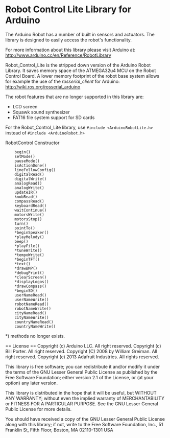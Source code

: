 # Robot Control Lite Library for Arduino

The Arduino Robot has a number of built in sensors and actuators. The library is designed to easily access the robot's functionality.

For more information about this library please visit Arduino at:
http://www.arduino.cc/en/Reference/RobotLibrary

Robot_Control_Lite is the stripped down version of the Arduino Robot Library. It saves memory space of the ATMEGA32u4 MCU on the Robot Control Board. A lower memory footprint of the robot base system allows for example the use of the *rosserial_client* for Arduino: http://wiki.ros.org/rosserial_arduino

The robot features that are no longer supported in this library are:
* LCD screen
* Squawk sound synthesizer
* FAT16 file system support for SD cards

For the Robot_Control_Lite library, use `#include <ArduinoRobotLite.h>` instead of `#include <ArduinoRobot.h>`

RobotControl Constructor
```    
    begin()
    setMode()
    pauseMode()
    isActionDone()
    lineFollowConfig()
    digitalRead()
    digitalWrite()
    analogRead()
    analogWrite()
    updateIR()
    knobRead()
    compassRead()
    keyboardRead()
    waitContinue()
    motorsWrite()
    motorsStop()
    turn()
    pointTo()
    *beginSpeaker()
    *playMelody()
    beep()
    *playFile()
    *tuneWrite()
    *tempoWrite()
    *beginTFT()
    *text()
    *drawBMP()
    *debugPrint()
    *clearScreen()
    *displayLogos()
    *drawCompass()
    *beginSD()
    userNameRead()
    userNameWrite()
    robotNameRead()
    robotNameWrite()
    cityNameRead()
    cityNameWrite()
    countryNameRead()
    countryNameWrite()
```
*) methods no longer exists.

== License ==
Copyright (c) Arduino LLC. All right reserved.
Copyright (c) Bill Porter. All right reserved.
Copyright (C) 2008 by William Greiman. All right reserved.
Copyright (c) 2013 Adafruit Industries.  All rights reserved.

This library is free software; you can redistribute it and/or
modify it under the terms of the GNU Lesser General Public
License as published by the Free Software Foundation; either
version 2.1 of the License, or (at your option) any later version.

This library is distributed in the hope that it will be useful,
but WITHOUT ANY WARRANTY; without even the implied warranty of
MERCHANTABILITY or FITNESS FOR A PARTICULAR PURPOSE. See the GNU
Lesser General Public License for more details.

You should have received a copy of the GNU Lesser General Public
License along with this library; if not, write to the Free Software
Foundation, Inc., 51 Franklin St, Fifth Floor, Boston, MA 02110-1301 USA
